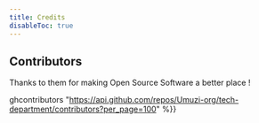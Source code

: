 ```yaml
---
title: Credits
disableToc: true
---
```


## Contributors

Thanks to them <i class="fas fa-heart"></i> for making Open Source Software a better place !


 ghcontributors "https://api.github.com/repos/Umuzi-org/tech-department/contributors?per_page=100" %}}

